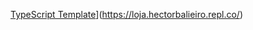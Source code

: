  [TypeScript Template](https://replit.com/@replit/React-TypeScript)](https://loja.hectorbalieiro.repl.co/)
